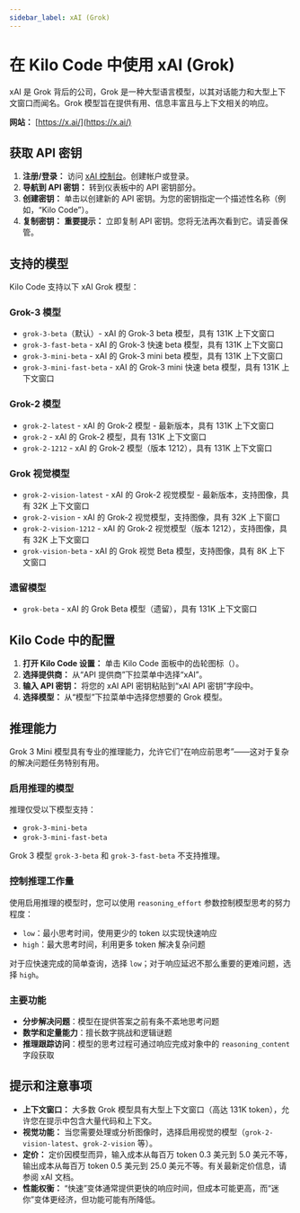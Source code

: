 ```yaml
---
sidebar_label: xAI (Grok)
---
```


# 在 Kilo Code 中使用 xAI (Grok)

xAI 是 Grok 背后的公司，Grok 是一种大型语言模型，以其对话能力和大型上下文窗口而闻名。Grok 模型旨在提供有用、信息丰富且与上下文相关的响应。

**网站：** [https://x.ai/](https://x.ai/)

## 获取 API 密钥

1.  **注册/登录：** 访问 [xAI 控制台](https://console.x.ai/)。创建帐户或登录。
2.  **导航到 API 密钥：** 转到仪表板中的 API 密钥部分。
3.  **创建密钥：** 单击以创建新的 API 密钥。为您的密钥指定一个描述性名称（例如，“Kilo Code”）。
4.  **复制密钥：** **重要提示：** 立即复制 API 密钥。您将无法再次看到它。请妥善保管。

## 支持的模型

Kilo Code 支持以下 xAI Grok 模型：

### Grok-3 模型

- `grok-3-beta`（默认）- xAI 的 Grok-3 beta 模型，具有 131K 上下文窗口
- `grok-3-fast-beta` - xAI 的 Grok-3 快速 beta 模型，具有 131K 上下文窗口
- `grok-3-mini-beta` - xAI 的 Grok-3 mini beta 模型，具有 131K 上下文窗口
- `grok-3-mini-fast-beta` - xAI 的 Grok-3 mini 快速 beta 模型，具有 131K 上下文窗口

### Grok-2 模型

- `grok-2-latest` - xAI 的 Grok-2 模型 - 最新版本，具有 131K 上下文窗口
- `grok-2` - xAI 的 Grok-2 模型，具有 131K 上下文窗口
- `grok-2-1212` - xAI 的 Grok-2 模型（版本 1212），具有 131K 上下文窗口

### Grok 视觉模型

- `grok-2-vision-latest` - xAI 的 Grok-2 视觉模型 - 最新版本，支持图像，具有 32K 上下文窗口
- `grok-2-vision` - xAI 的 Grok-2 视觉模型，支持图像，具有 32K 上下窗口
- `grok-2-vision-1212` - xAI 的 Grok-2 视觉模型（版本 1212），支持图像，具有 32K 上下文窗口
- `grok-vision-beta` - xAI 的 Grok 视觉 Beta 模型，支持图像，具有 8K 上下文窗口

### 遗留模型

- `grok-beta` - xAI 的 Grok Beta 模型（遗留），具有 131K 上下文窗口

## Kilo Code 中的配置

1.  **打开 Kilo Code 设置：** 单击 Kilo Code 面板中的齿轮图标（<Codicon name="gear" />）。
2.  **选择提供商：** 从“API 提供商”下拉菜单中选择“xAI”。
3.  **输入 API 密钥：** 将您的 xAI API 密钥粘贴到“xAI API 密钥”字段中。
4.  **选择模型：** 从“模型”下拉菜单中选择您想要的 Grok 模型。

## 推理能力

Grok 3 Mini 模型具有专业的推理能力，允许它们“在响应前思考”——这对于复杂的解决问题任务特别有用。

### 启用推理的模型

推理仅受以下模型支持：

- `grok-3-mini-beta`
- `grok-3-mini-fast-beta`

Grok 3 模型 `grok-3-beta` 和 `grok-3-fast-beta` 不支持推理。

### 控制推理工作量

使用启用推理的模型时，您可以使用 `reasoning_effort` 参数控制模型思考的努力程度：

- `low`：最小思考时间，使用更少的 token 以实现快速响应
- `high`：最大思考时间，利用更多 token 解决复杂问题

对于应快速完成的简单查询，选择 `low`；对于响应延迟不那么重要的更难问题，选择 `high`。

### 主要功能

- **分步解决问题**：模型在提供答案之前有条不紊地思考问题
- **数学和定量能力**：擅长数字挑战和逻辑谜题
- **推理跟踪访问**：模型的思考过程可通过响应完成对象中的 `reasoning_content` 字段获取

## 提示和注意事项

- **上下文窗口：** 大多数 Grok 模型具有大型上下文窗口（高达 131K token），允许您在提示中包含大量代码和上下文。
- **视觉功能：** 当您需要处理或分析图像时，选择启用视觉的模型（`grok-2-vision-latest`、`grok-2-vision` 等）。
- **定价：** 定价因模型而异，输入成本从每百万 token 0.3 美元到 5.0 美元不等，输出成本从每百万 token 0.5 美元到 25.0 美元不等。有关最新定价信息，请参阅 xAI 文档。
- **性能权衡：** “快速”变体通常提供更快的响应时间，但成本可能更高，而“迷你”变体更经济，但功能可能有所降低。
